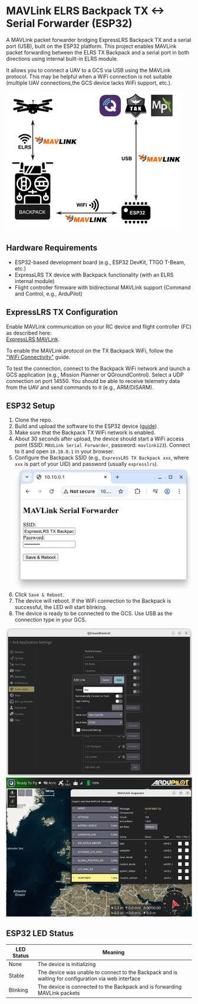 # MAVLink ELRS Backpack TX <-> Serial Forwarder (ESP32)

A MAVLink packet forwarder bridging ExpressLRS Backpack TX and a serial port (USB), built on the ESP32 platform. This project enables MAVLink packet forwarding between the ELRS TX Backpack and a serial port in both directions using internal built-in ELRS module.

It allows you to connect a UAV to a GCS via USB using the MAVLink protocol. This may be helpful when a WiFi connection is not suitable (multiple UAV connections,the GCS device lacks WiFi support, etc.).

![schema](doc/schema.png)

## Hardware Requirements

- ESP32-based development board (e.g., ESP32 DevKit, TTGO T-Beam, etc.)
- ExpressLRS TX device with Backpack functionality (with an ELRS internal module)
- Flight controller firmware with bidirectional MAVLink support (Command and Control, e.g., ArduPilot)

## ExpressLRS TX Configuration

Enable MAVLink communication on your RC device and flight controller (FC) as described here:  
[ExpressLRS MAVLink](https://www.expresslrs.org/software/mavlink/). 

To enable the MAVLink protocol on the TX Backpack WiFi, follow the  
["WiFi Connectivity"](https://www.expresslrs.org/software/mavlink/#wifi-connectivity) guide.

To test the connection, connect to the Backpack WiFi network and launch a GCS application (e.g., Mission Planner or QGroundControl). Select a UDP connection on port 14550. You should be able to receive telemetry data from the UAV and send commands to it (e.g., ARM/DISARM).

## ESP32 Setup

1. Clone the repo.  
2. Build and upload the software to the ESP32 device ([guide](https://docs.platformio.org/en/stable/tutorials/espressif32/arduino_debugging_unit_testing.html#compiling-and-uploading-the-firmware)).  
3. Make sure that the Backpack TX WiFi network is enabled.  
4. About 30 seconds after upload, the device should start a WiFi access point (SSID: `MAVLink Serial Forwarder`, password: `mavlink123`). Connect to it and open `10.10.0.1` in your browser.  
5. Configure the Backpack SSID (e.g., `ExpressLRS TX Backpack xxx`, where `xxx` is part of your UID) and password (usually `expresslrs`).  
   ![schema](doc/screen.png)
6. Click `Save & Reboot`.  
7. The device will reboot. If the WiFi connection to the Backpack is successful, the LED will start blinking.  
8. The device is ready to be connected to the GCS. Use USB as the connection type in your GCS.  

![QGC](doc/qgc-config.png)  
![QGC](doc/qgc.png)

## ESP32 LED Status

| LED Status | Meaning                                                                                             |
|------------|-----------------------------------------------------------------------------------------------------|
| None       | The device is initializing                                                                          |
| Stable     | The device was unable to connect to the Backpack and is waiting for configuration via web interface |
| Blinking   | The device is connected to the Backpack and is forwarding MAVLink packets                           |
